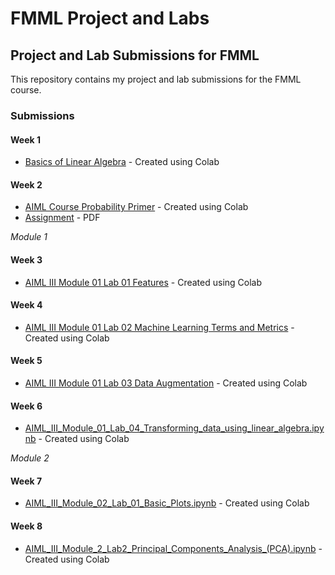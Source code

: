 # FMML Project and Labs

## Project and Lab Submissions for FMML

This repository contains my project and lab submissions for the FMML course.

### Submissions

#### Week 1
- [Basics of Linear Algebra](./Basics_of_Linear_Algebra.ipynb) - Created using Colab

#### Week 2
- [AIML Course Probability Primer](./AIML_Course_Probability_Primer.ipynb) - Created using Colab
- [Assignment](https://drive.google.com/file/d/1gDxZkQtYQBNmrYoqHwwN8HMJDO644GeB/view?usp=sharing) - PDF

*Module 1*

#### Week 3
- [AIML III Module 01 Lab 01 Features](./AIML_III_Module_01_Lab_01_Features.ipynb) - Created using Colab

#### Week 4
- [AIML III Module 01 Lab 02 Machine Learning Terms and Metrics](./AIML_III_Module_01_Lab_02_Machine_Learning_terms_and_metrics.ipynb) - Created using Colab

#### Week 5
- [AIML III Module 01 Lab 03 Data Augmentation](./AIML_III_Module_01_Lab_03_Data_Augmentation.ipynb) - Created using Colab

#### Week 6
- [AIML_III_Module_01_Lab_04_Transforming_data_using_linear_algebra.ipynb](./AIML_III_Module_01_Lab_04_Transforming_data_using_linear_algebra.ipynb) - Created using Colab

*Module 2*

#### Week 7
- [AIML_III_Module_02_Lab_01_Basic_Plots.ipynb](./AIML_III_Module_02_Lab_01_Basic_Plots.ipynb) - Created using Colab

#### Week 8
- [AIML_III_Module_2_Lab2_Principal_Components_Analysis_(PCA).ipynb](./AIML_III_Module_2_Lab2_Principal_Components_Analysis_(PCA).ipynb) - Created using Colab
